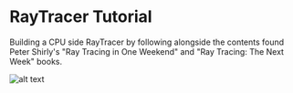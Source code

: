 # RayTracer Tutorial
Building a CPU side RayTracer by following alongside the contents found Peter Shirly's "Ray Tracing in One Weekend" and "Ray Tracing: The Next Week" books.

![alt text](https://github.com/XxAdi101xX/RayTracer-Tutorial/blob/main/RayTracingInOneWeekendRender.png)
